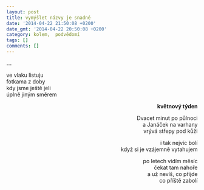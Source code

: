 ```yaml
---
layout: post
title: vymýšlet názvy je snadné
date: '2014-04-22 21:50:08 +0200'
date_gmt: '2014-04-22 20:50:08 +0200'
category: kolem,  podvědomí
tags: []
comments: []
---
```

<p><strong>…</strong></p>
<p>ve vlaku listuju<br />
fotkama z doby<br />
kdy jsme ještě jeli<br />
úplně jiným směrem</p>
</div>
<div style="text-align: right">
<p><strong>květnový týden</strong></p>
<p>Dvacet minut po půlnoci<br />
a Janáček na varhany<br />
vrývá střepy pod kůži</p>
<p>i tak nejvíc bolí<br />
když si je vzájemně vytahujem</p>
<p>po letech vidím měsíc<br />
čekat tam nahoře<br />
a už nevíš, co přijde<br />
co příště zabolí</p>
</div>
